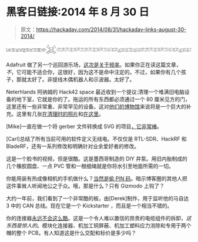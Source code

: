 # 黑客日链接:2014 年 8 月 30 日

> 原文：<https://hackaday.com/2014/08/31/hackaday-links-august-30-2014/>

![hackaday-links-chain](img/da184e9bde007f88b719f5aafc440574.png)

Adafruit 做了另一个巡回游乐场，[这次是关于频率](https://www.youtube.com/watch?v=20pMUCnX4hA)。如果你正在读这篇文章，*不*，它可能不适合你，这很好，因为这不是命中注定的。不过，如果你有几个孩子，那就太好了。非提线木偶机器人和示波器。太好了。

Neterhlands 阿纳姆的 Hack42 space 最近收到一个提议:清理一个堆满旧电脑设备的地下室，它就是你的了。拖运的所有东西都必须通过一个 80 厘米见方的门，这里还有一些非常重、非常罕见的设备。这对[他们的博物馆](https://hack42.nl/wiki/Museum)来说将是一个巨大的补充。这里有几张[在清理时的照片](https://hack42.nl/gallery/v/Museum/dnd)和[在这里](https://www.flickr.com/photos/ramdyne/sets/72157646372792095/)。

[Mike]一直在做一个将 gerber 文件转换成 SVG 的项目[，它非常棒](http://svgerber.cousins.io/)。

[Carl]总结了所有当前可用的软件定义无线电。不仅仅是 RTL-SDR、HackRF 和 BladeRF，还有一系列修改和明确针对业余爱好者的修改。

这是一个脸书的视频，但是很酷。这是墨西哥制造的 DIY 井泵。用旧内胎制成的几个橡胶圆盘、一点 PVC 管和一根细绳就是你将水引至地面所需的一切。

你能用装有热成像相机的手机做什么？[当然是偷 PIN 码](https://www.youtube.com/watch?v=8Vc-69M-UWk)。暗示博客圈的其他人把这件事耸人听闻地公之于众。哦，那是什么？只有 Gizmodo 上钩了？

大约一年前，我们看到了一个非常酷的板，由[Derek]制作，用于监听他的马自达 3 中的 CAN 总线。现在它是一个 Kickstarter ，而且是一个相当不错的。

你的连接器[永远不会这么酷](http://www.daqq.eu/?p=1144)。这是一个令人难以置信的昂贵的电缆组件的拆卸，*这东西是惊人的*。模块化连接器、机加工铜屏蔽、机加工塑料应力消除和专用于两个帽的整个 PCB。有人知道这是什么交配和标价是多少吗？